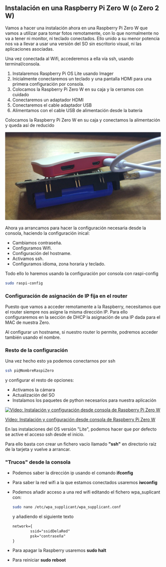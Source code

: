 ## Instalación en una Raspberry Pi Zero W (o Zero 2 W)

Vamos a hacer una instalación ahora en una Raspberry Pi Zero W que vamos a utilizar para tomar fotos remotamente, con lo que normalmente no va a tener ni monitor, ni teclado conectados. Ello unido a su menor potencia nos va a llevar a usar una versión del SO sin escritorio visual, ni las aplicaciones asociadas.

Una vez conectada al Wifi, accederemos a ella vía ssh, usando terminal/consola.


1. Instalaremos Raspberry Pi OS Lite usando Imager
1. Inicialmente conectaremos un teclado y una pantalla HDMI para una primera configuración por consola.
1. Colocamos la Raspberry Pi Zero W en su caja y la cerramos con cuidado
1. Conectaremos un adaptador HDMI
1. Conectaremos el cable adaptador USB
1. Alimentamos con el cable USB de alimentación desde la batería  

Colocamos la Raspberry Pi Zero W en su caja y conectamos la alimentación y queda así de reducido

![Raspi Zero con alimentacion](./images/RaspiZeroAlimantacion.jpg)

Ahora ya arrancamos para hacer la configuración necesaria desde la consola, haciendo la configuración inical:

* Cambiamos contraseña.
* Configuramos Wifi.
* Configuración del hostname.
* Activamos ssh.
* Configuramos idioma, zona horaria y teclado.

Todo ello lo haremos usando la configuración por consola con raspi-config

```sh
sudo raspi-config
```
### Configuración de asignación de IP fija en el router

Puesto que vamos a acceder remotamente a la Raspberry, necesitamos que el router siempre nos asigne la misma dirección IP. Para ello configuraremos en la sección de DHCP la asignación de una IP dada para el MAC de nuestra Zero.

Al configurar un  hostname, si nuestro router lo permite, podremos acceder también usando el nombre.

### Resto de la configuración 

Una vez hecho esto ya podemos conectarnos por ssh
```sh
ssh pi@NombreRaspiZero
```
 y configurar el resto de opciones:

* Activamos la cámara
* Actualización del SO
* Instalamos los paquetes de python necesarios para nuestra aplicación


[![Vídeo: Instalación y configuración desde consola de Raspberry Pi Zero W](https://img.youtube.com/vi/YIW2HbepDKg/0.jpg)](https://drive.google.com/file/d/1mzqEEelZxZ3ofI_K0_njGzZrkpYRJn5U/view?usp=sharing)

[Vídeo: Instalación y configuración desde consola de Raspberry Pi Zero W](https://drive.google.com/file/d/1mzqEEelZxZ3ofI_K0_njGzZrkpYRJn5U/view?usp=sharing)

En las instalaciones del OS versión "Lite", podemos hacer que por defecto se active el acceso ssh desde el inicio.

Para ello basta con crear un fichero vacío llamado **"ssh"** en directorio raíz de la tarjeta y vuelve a arrancar.

### "Trucos" desde la consola

* Podemos saber la dirección ip usando el comando **ifconfig**
* Para saber la red wifi a la que estamos conectados usaremos **iwconfig**
* Podemos añadir acceso a una red wifi editando el fichero wpa_suplicant con:

    ```sh
    sudo nano /etc/wpa_supplicant/wpa_supplicant.conf
    ```
    y añadiendo el siguiente texto

    ```
    network={
            ssid="ssidDelaRed"
            psk="contraseña"
    }
    ```
* Para apagar la Raspberry usaremos **sudo halt**
* Para reiniciar **sudo reboot**


